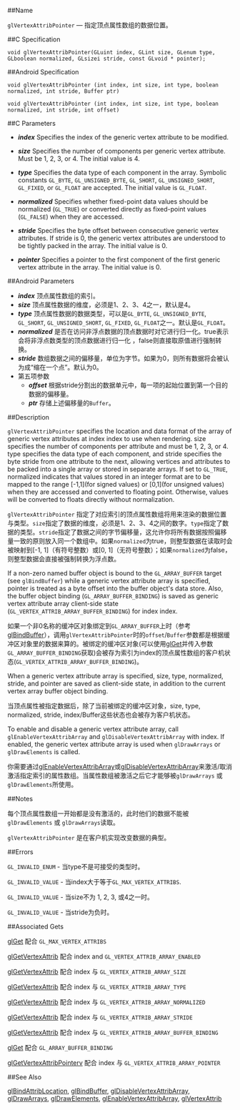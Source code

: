 ##Name

`glVertexAttribPointer` — 指定顶点属性数组的数据位置。

##C Specification

    void glVertexAttribPointer(GLuint index, GLint size, GLenum type, GLboolean normalized, GLsizei stride, const GLvoid * pointer);
 
##Android Specification

    void glVertexAttribPointer (int index, int size, int type, boolean normalized, int stride, Buffer ptr)

    void glVertexAttribPointer (int index, int size, int type, boolean normalized, int stride, int offset)

##C Parameters

- ***index*** Specifies the index of the generic vertex attribute to be modified.

- ***size*** Specifies the number of components per generic vertex attribute. Must be 1, 2, 3, or 4. The initial value is 4.

- ***type*** Specifies the data type of each component in the array. Symbolic constants `GL_BYTE`, `GL_UNSIGNED_BYTE`, `GL_SHORT`, `GL_UNSIGNED_SHORT`, `GL_FIXED`, or `GL_FLOAT` are accepted. The initial value is `GL_FLOAT`.

- ***normalized*** Specifies whether fixed-point data values should be normalized (`GL_TRUE`) or converted directly as fixed-point values (`GL_FALSE`) when they are accessed.

- ***stride*** Specifies the byte offset between consecutive generic vertex attributes. If stride is 0, the generic vertex attributes are understood to be tightly packed in the array. The initial value is 0.

- ***pointer*** Specifies a pointer to the first component of the first generic vertex attribute in the array. The initial value is 0.

##Android Parameters

- ***index*** 顶点属性数组的索引。
- ***size*** 顶点属性数据的维度，必须是1、2、3、4之一，默认是4。
- ***type*** 顶点属性数据的数据类型，可以是`GL_BYTE`, `GL_UNSIGNED_BYTE`, `GL_SHORT`, `GL_UNSIGNED_SHORT`, `GL_FIXED`, `GL_FLOAT`之一。默认是`GL_FLOAT`。
- ***normalized*** 是否在访问非浮点数据的顶点数据时对它进行归一化。true表示会将非浮点数类型的顶点数据进行归一化 ，false则直接取原值进行强制转换。
- ***stride*** 数组数据之间的偏移量，单位为字节。如果为0，则所有数据将会被认为成“缩在一个点”。默认为0。
- 第五项参数
    + ***offset*** 根据stride分割出的数据单元中，每一项的起始位置到第一个目的数据的偏移量。
    + ***ptr*** 存储上述偏移量的`Buffer`。
  

##Description

`glVertexAttribPointer` specifies the location and data format of the array of generic vertex attributes at index index to use when rendering. size specifies the number of components per attribute and must be 1, 2, 3, or 4. type specifies the data type of each component, and stride specifies the byte stride from one attribute to the next, allowing vertices and attributes to be packed into a single array or stored in separate arrays. If set to `GL_TRUE`, normalized indicates that values stored in an integer format are to be mapped to the range [-1,1]\(for signed values) or [0,1]\(for unsigned values) when they are accessed and converted to floating point. Otherwise, values will be converted to floats directly without normalization.

`glVertexAttribPointer` 指定了对应索引的顶点属性数组将用来渲染的数据位置与类型。`size`指定了数据的维度，必须是1、2、3、4之间的数字。`type`指定了数据的类型。`stride`指定了数据之间的字节偏移量，这允许你将所有数据按照偏移量一致的原则放入同一个数组中。如果`normalized`为true，则整型数据在读取时会被映射到[-1, 1]（有符号整数）或[0, 1]（无符号整数）；如果`normalized`为false，则整型数据会直接被强制转换为浮点数。

If a non-zero named buffer object is bound to the `GL_ARRAY_BUFFER` target (see `glBindBuffer`) while a generic vertex attribute array is specified, pointer is treated as a byte offset into the buffer object's data store. Also, the buffer object binding (`GL_ARRAY_BUFFER_BINDING`) is saved as generic vertex attribute array client-side state (`GL_VERTEX_ATTRIB_ARRAY_BUFFER_BINDING`) for index index.

如果一个非0名称的缓冲区对象绑定到`GL_ARRAY_BUFFER`上时（参考[glBindBuffer](glBindBuffer.md)），调用`glVertexAttribPointer`时的`offset`/`Buffer`参数都是根据缓冲区对象里的数据来算的。被绑定的缓冲区对象(可以使用[glGet](glGet.md)并传入参数`GL_ARRAY_BUFFER_BINDING`获取)会被存为索引为index的顶点属性数组的客户机状态(`GL_VERTEX_ATTRIB_ARRAY_BUFFER_BINDING`)。

When a generic vertex attribute array is specified, size, type, normalized, stride, and pointer are saved as client-side state, in addition to the current vertex array buffer object binding.

当顶点属性被指定数据后，除了当前被绑定的缓冲区对象，size, type, normalized, stride, index/Buffer这些状态也会被存为客户机状态。

To enable and disable a generic vertex attribute array, call `glEnableVertexAttribArray` and `glDisableVertexAttribArray` with index. If enabled, the generic vertex attribute array is used when `glDrawArrays` or `glDrawElements` is called.

你需要通过[glEnableVertexAttribArray](glEnableVertexAttribArray.md)或[glDisableVertexAttribArray](glEnableVertexAttribArray.md)来激活/取消激活指定索引的属性数组。当属性数组被激活之后它才能够被`glDrawArrays` 或 `glDrawElements`所使用。

##Notes

每个顶点属性数组一开始都是没有激活的，此时他们的数据不能被`glDrawElements` 或 `glDrawArrays`读取。

`glVertexAttribPointer` 是在客户机实现改变数据的典型。

##Errors

`GL_INVALID_ENUM` - 当type不是可接受的类型时。

`GL_INVALID_VALUE` - 当index大于等于`GL_MAX_VERTEX_ATTRIBS`.

`GL_INVALID_VALUE` - 当size不为 1, 2, 3, 或4之一时。

`GL_INVALID_VALUE` - 当stride为负时。

##Associated Gets

[glGet](glGet.md) 配合 `GL_MAX_VERTEX_ATTRIBS`

[glGetVertexAttrib](glGetVertexAttrib.md) 配合 index and `GL_VERTEX_ATTRIB_ARRAY_ENABLED`

[glGetVertexAttrib](glGetVertexAttrib.md) 配合 index 与 `GL_VERTEX_ATTRIB_ARRAY_SIZE`

[glGetVertexAttrib](glGetVertexAttrib.md) 配合 index 与 `GL_VERTEX_ATTRIB_ARRAY_TYPE`

[glGetVertexAttrib](glGetVertexAttrib.md) 配合 index 与 `GL_VERTEX_ATTRIB_ARRAY_NORMALIZED`

[glGetVertexAttrib](glGetVertexAttrib.md) 配合 index 与 `GL_VERTEX_ATTRIB_ARRAY_STRIDE`

[glGetVertexAttrib](glGetVertexAttrib.md) 配合 index 与 `GL_VERTEX_ATTRIB_ARRAY_BUFFER_BINDING`

[glGet](glGet.md) 配合 `GL_ARRAY_BUFFER_BINDING`

[glGetVertexAttribPointerv](glGetVertexAttribPointerv.md) 配合 index 与 `GL_VERTEX_ATTRIB_ARRAY_POINTER`

##See Also

[glBindAttribLocation](glBindAttribLocation.md), [glBindBuffer](glBindBuffer.md), [glDisableVertexAttribArray](glDisableVertexAttribArray.md), [glDrawArrays](glDrawArrays.md), [glDrawElements](glDrawElements.md), [glEnableVertexAttribArray](glEnableVertexAttribArray.md), [glVertexAttrib](glVertexAttrib.md)